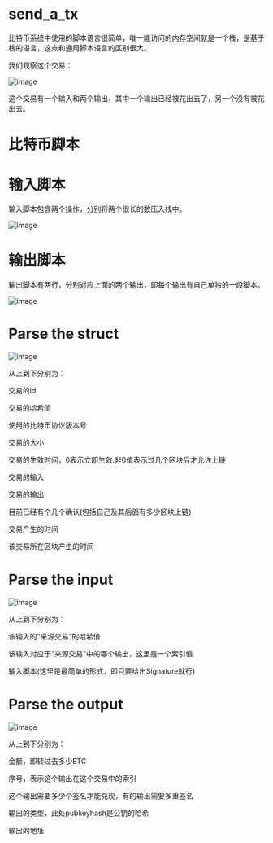 # send_a_tx

比特币系统中使用的脚本语言很简单，唯一能访问的内存空间就是一个栈，是基于栈的语言，这点和通用脚本语言的区别很大。

我们观察这个交易：


![image](https://user-images.githubusercontent.com/75195549/181292438-a44aa294-e6a8-427c-9fa6-966a5d3ed728.png)


这个交易有一个输入和两个输出，其中一个输出已经被花出去了，另一个没有被花出去。


# 比特币脚本
# 输入脚本


输入脚本包含两个操作，分别将两个很长的数压入栈中。


![image](https://user-images.githubusercontent.com/75195549/181293248-1bc7245c-4667-4718-a743-83dcf9e86f63.png)



# 输出脚本

输出脚本有两行，分别对应上面的两个输出，即每个输出有自己单独的一段脚本。


![image](https://user-images.githubusercontent.com/75195549/181293394-52b042d1-9da6-4a1c-b473-7a0cfd8ea150.png)


# Parse the struct

![image](https://user-images.githubusercontent.com/75195549/181294322-5c388ec8-b380-4593-9efb-df6d2fdc71f6.png)

从上到下分别为：

交易的id

交易的哈希值

使用的比特币协议版本号

交易的大小

交易的生效时间，0表示立即生效.非0值表示过几个区块后才允许上链

交易的输入


交易的输出


目前已经有个几个确认(包括自己及其后面有多少区块上链)


交易产生的时间


该交易所在区块产生的时间





# Parse the input




![image](https://user-images.githubusercontent.com/75195549/181297608-d0740235-aa51-4527-b39f-7fdb6805efc6.png)


从上到下分别为：

该输入的"来源交易”的哈希值

该输入对应于"来源交易"中的哪个输出，这里是一个索引值

输入脚本(这里是最简单的形式，即只要给出Signature就行)
# Parse the output


![image](https://user-images.githubusercontent.com/75195549/181297697-678e322b-cf5f-4ebe-bbac-9008ca3b7753.png)


从上到下分别为：


金额，即转过去多少BTC

序号，表示这个输出在这个交易中的索引

这个输出需要多少个签名才能兑现，有的输出需要多重签名

输出的类型，此处pubkeyhash是公钥的哈希

输出的地址






